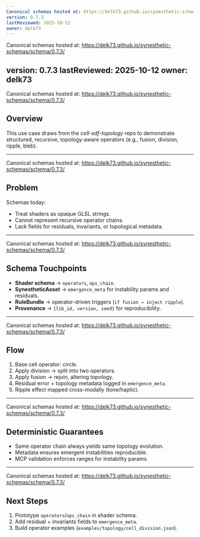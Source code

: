 ```yaml
---
Canonical schemas hosted at: https://delk73.github.io/synesthetic-schemas/schema/0.7.3/
version: 0.7.3
lastReviewed: 2025-10-12
owner: delk73
---
```

Canonical schemas hosted at: https://delk73.github.io/synesthetic-schemas/schema/0.7.3/

version: 0.7.3
lastReviewed: 2025-10-12
owner: delk73
---
Canonical schemas hosted at: https://delk73.github.io/synesthetic-schemas/schema/0.7.3/


## **Overview**

This use case draws from the *cell-sdf-topology* repo to demonstrate structured, recursive, topology-aware operators (e.g., fusion, division, ripple, bleb).

---
Canonical schemas hosted at: https://delk73.github.io/synesthetic-schemas/schema/0.7.3/

## **Problem**

Schemas today:

* Treat shaders as opaque GLSL strings.
* Cannot represent recursive operator chains.
* Lack fields for residuals, invariants, or topological metadata.

---
Canonical schemas hosted at: https://delk73.github.io/synesthetic-schemas/schema/0.7.3/

## **Schema Touchpoints**

* **Shader schema** → `operators`, `ops_chain`.
* **SynestheticAsset** → `emergence_meta` for instability params and residuals.
* **RuleBundle** → operator-driven triggers (`if fusion → inject ripple`).
* **Provenance** → `{lib_id, version, seed}` for reproducibility.

---
Canonical schemas hosted at: https://delk73.github.io/synesthetic-schemas/schema/0.7.3/

## **Flow**

1. Base cell operator: circle.
2. Apply division → split into two operators.
3. Apply fusion → rejoin, altering topology.
4. Residual error + topology metadata logged in `emergence_meta`.
5. Ripple effect mapped cross-modally (tone/haptic).

---
Canonical schemas hosted at: https://delk73.github.io/synesthetic-schemas/schema/0.7.3/

## **Deterministic Guarantees**

* Same operator chain always yields same topology evolution.
* Metadata ensures emergent instabilities reproducible.
* MCP validation enforces ranges for instability params.

---
Canonical schemas hosted at: https://delk73.github.io/synesthetic-schemas/schema/0.7.3/

## **Next Steps**

1. Prototype `operators`/`ops_chain` in shader schema.
2. Add residual + invariants fields to `emergence_meta`.
3. Build operator examples (`examples/topology/cell_division.json`).
